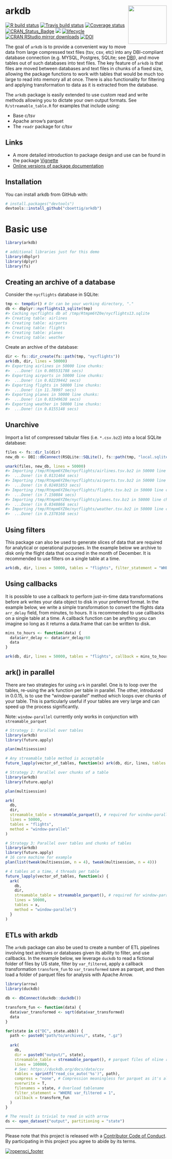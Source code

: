 
# arkdb <img src="man/figures/logo.svg" align="right" alt="" width="120" />

[![R build
status](https://github.com/ropensci/arkdb/workflows/R-CMD-check/badge.svg)](https://github.com/ropensci/arkdb/actions)
[![Travis build
status](https://travis-ci.org/ropensci/arkdb.svg?branch=master)](https://travis-ci.org/ropensci/arkdb)
[![Coverage
status](https://codecov.io/gh/ropensci/arkdb/branch/master/graph/badge.svg)](https://codecov.io/github/ropensci/arkdb?branch=master)
[![CRAN_Status_Badge](http://www.r-pkg.org/badges/version/arkdb)](https://cran.r-project.org/package=arkdb)
[![](https://badges.ropensci.org/224_status.svg)](https://github.com/ropensci/software-review/issues/224)
[![lifecycle](https://img.shields.io/badge/lifecycle-stable-brightgreen.svg)](https://lifecycle.r-lib.org/articles/stages.html)
[![CRAN RStudio mirror
downloads](http://cranlogs.r-pkg.org/badges/grand-total/arkdb)](https://CRAN.R-project.org/package=arkdb)
[![DOI](https://zenodo.org/badge/DOI/10.5281/zenodo.1343943.svg)](https://doi.org/10.5281/zenodo.1343943)
<!-- badges: end -->

<!-- README.md is generated from README.Rmd. Please edit that file -->

The goal of `arkdb` is to provide a convenient way to move data from
large compressed text files (tsv, csv, etc) into any DBI-compliant
database connection (e.g. MYSQL, Postgres, SQLite; see
[DBI](https://solutions.rstudio.com/db/r-packages/DBI/)), and move
tables out of such databases into text files. The key feature of `arkdb`
is that files are moved between databases and text files in chunks of a
fixed size, allowing the package functions to work with tables that
would be much too large to read into memory all at once. There is also
functionality for filtering and applying transformation to data as it is
extracted from the database.

The `arkdb` package is easily extended to use custom read and write
methods allowing you to dictate your own output formats. See
`R/streamable_table.R` for examples that include using:

-   Base c/tsv
-   Apache arrow’s parquet
-   The `readr` package for c/tsv

## Links

-   A more detailed introduction to package design and use can be found
    in the package
    [Vignette](https://docs.ropensci.org/arkdb/articles/arkdb.html)
-   [Online versions of package
    documentation](https://docs.ropensci.org/arkdb/)

## Installation

You can install arkdb from GitHub with:

``` r
# install.packages("devtools")
devtools::install_github("cboettig/arkdb")
```

# Basic use

``` r
library(arkdb)

# additional libraries just for this demo
library(dbplyr)
library(dplyr)
library(fs)
```

## Creating an archive of a database

Consider the `nycflights` database in SQLite:

``` r
tmp <- tempdir() # Or can be your working directory, "."
db <- dbplyr::nycflights13_sqlite(tmp)
#> Caching nycflights db at /tmp/Rtmpm6YZ0e/nycflights13.sqlite
#> Creating table: airlines
#> Creating table: airports
#> Creating table: flights
#> Creating table: planes
#> Creating table: weather
```

Create an archive of the database:

``` r
dir <- fs::dir_create(fs::path(tmp, "nycflights"))
ark(db, dir, lines = 50000)
#> Exporting airlines in 50000 line chunks:
#>  ...Done! (in 0.005531788 secs)
#> Exporting airports in 50000 line chunks:
#>  ...Done! (in 0.02239442 secs)
#> Exporting flights in 50000 line chunks:
#>  ...Done! (in 11.78997 secs)
#> Exporting planes in 50000 line chunks:
#>  ...Done! (in 0.03349638 secs)
#> Exporting weather in 50000 line chunks:
#>  ...Done! (in 0.8155148 secs)
```

## Unarchive

Import a list of compressed tabular files (i.e. `*.csv.bz2`) into a
local SQLite database:

``` r
files <- fs::dir_ls(dir)
new_db <- DBI::dbConnect(RSQLite::SQLite(), fs::path(tmp, "local.sqlite"))

unark(files, new_db, lines = 50000)
#> Importing /tmp/Rtmpm6YZ0e/nycflights/airlines.tsv.bz2 in 50000 line chunks:
#>  ...Done! (in 0.0131464 secs)
#> Importing /tmp/Rtmpm6YZ0e/nycflights/airports.tsv.bz2 in 50000 line chunks:
#>  ...Done! (in 0.02401853 secs)
#> Importing /tmp/Rtmpm6YZ0e/nycflights/flights.tsv.bz2 in 50000 line chunks:
#>  ...Done! (in 7.150884 secs)
#> Importing /tmp/Rtmpm6YZ0e/nycflights/planes.tsv.bz2 in 50000 line chunks:
#>  ...Done! (in 0.0348866 secs)
#> Importing /tmp/Rtmpm6YZ0e/nycflights/weather.tsv.bz2 in 50000 line chunks:
#>  ...Done! (in 0.2378168 secs)
```

## Using filters

This package can also be used to generate slices of data that are
required for analytical or operational purposes. In the example below we
archive to disk only the flight data that occurred in the month of
December. It is recommended to use filters on a single table at a time.

``` r
ark(db, dir, lines = 50000, tables = "flights", filter_statement = "WHERE month = 12")
```

## Using callbacks

It is possible to use a callback to perform just-in-time data
transformations before ark writes your data object to disk in your
preferred format. In the example below, we write a simple transformation
to convert the flights data `arr_delay` field, from minutes, to hours.
It is recommended to use callbacks on a single table at a time. A
callback function can be anything you can imagine so long as it returns
a data.frame that can be written to disk.

``` r
mins_to_hours <- function(data) {
  data$arr_delay <- data$arr_delay/60
  data
}

ark(db, dir, lines = 50000, tables = "flights", callback = mins_to_hours)
```

## ark() in parallel

There are two strategies for using `ark` in parallel. One is to loop
over the tables, re-using the ark function per table in parallel. The
other, introduced in 0.0.15, is to use the “window-parallel” method
which loops over chunks of your table. This is particularly useful if
your tables are very large and can speed up the process significantly.

Note: `window-parallel` currently only works in conjunction with
`streamable_parquet`

``` r
# Strategy 1: Parallel over tables
library(arkdb)
library(future.apply)

plan(multisession)

# Any streamable_table method is acceptable
future_lapply(vector_of_tables, function(x) ark(db, dir, lines, tables = x))

# Strategy 2: Parallel over chunks of a table
library(arkdb)
library(future.apply)

plan(multisession)

ark(
  db, 
  dir, 
  streamable_table = streamable_parquet(), # required for window-parallel
  lines = 50000, 
  tables = "flights", 
  method = "window-parallel"
)

# Strategy 3: Parallel over tables and chunks of tables
library(arkdb)
library(future.apply)
# 16 core machine for example
plan(list(tweak(multisession, n = 4), tweak(multisession, n = 4)))

# 4 tables at a time, 4 threads per table
future_lapply(vector_of_tables, function(x) { 
  ark(
    db, 
    dir, 
    streamable_table = streamable_parquet(), # required for window-parallel
    lines = 50000, 
    tables = x, 
    method = "window-parallel")
  }
)
```

## ETLs with arkdb

The `arkdb` package can also be used to create a number of ETL pipelines
involving text archives or databases given its ability to filter, and
use callbacks. In the example below, we leverage `duckdb` to read a
fictional folder of files by US state, filter by `var_filtered`, apply a
callback transformation `transform_fun` to `var_transformed` save as
parquet, and then load a folder of parquet files for analysis with
Apache Arrow.

``` r
library(arrow)
library(duckdb)

db <- dbConnect(duckdb::duckdb())

transform_fun <- function(data) {
  data$var_transformed <- sqrt(data$var_transformed)
  data
}

for(state in c("DC", state.abb)) {
  path <- paste0("path/to/archives/", state, ".gz")
  
  ark(
    db,
    dir = paste0("output/", state),
    streamable_table = streamable_parquet(), # parquet files of nline rows
    lines = 100000,
    # See: https://duckdb.org/docs/data/csv
    tables = sprintf("read_csv_auto('%s')", path), 
    compress = "none", # Compression meaningless for parquet as it's already compressed
    overwrite = T, 
    filenames = state, # Overload tablename
    filter_statement = "WHERE var_filtered = 1",
    callback = transform_fun
  )
}

# The result is trivial to read in with arrow 
ds <- open_dataset("output", partitioning = "state")
```

------------------------------------------------------------------------

Please note that this project is released with a [Contributor Code of
Conduct](https://ropensci.org/code-of-conduct/). By participating in
this project you agree to abide by its terms.

[![ropensci_footer](https://ropensci.org/public_images/ropensci_footer.png)](https://ropensci.org)
